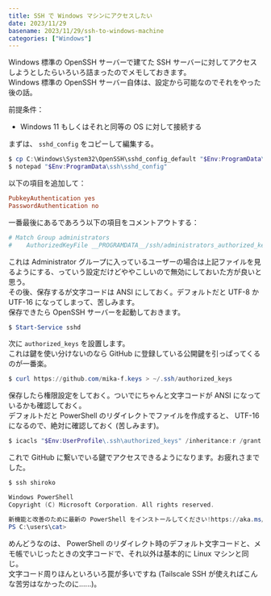 ```yaml
---
title: SSH で Windows マシンにアクセスしたい
date: 2023/11/29
basename: 2023/11/29/ssh-to-windows-machine
categories: ["Windows"]
---
```


Windows 標準の OpenSSH サーバーで建てた SSH サーバーに対してアクセスしようとしたらいろいろ詰まったのでメモしておきます。  
Windows 標準の OpenSSH サーバー自体は、設定から可能なのでそれをやった後の話。

前提条件：

- Windows 11 もしくはそれと同等の OS に対して接続する

まずは、 `sshd_config` をコピーして編集する。

```powershell
$ cp C:\Windows\System32\OpenSSH\sshd_config_default "$Env:ProgramData\ssh\sshd_config"
$ notepad "$Env:ProgramData\ssh\sshd_config"
```

以下の項目を追加して：

```ini
PubkeyAuthentication yes
PasswordAuthentication no
```

一番最後にあるであろう以下の項目をコメントアウトする：

```ini
# Match Group administrators
#    AuthorizedKeyFile __PROGRAMDATA__/ssh/administrators_authorized_keys
```

これは Administrator グループに入っているユーザーの場合は上記ファイルを見るようにする、っていう設定だけどややこしいので無効にしておいた方が良いと思う。  
その後、保存するが文字コードは ANSI にしておく。デフォルトだと UTF-8 か UTF-16 になってしまって、苦しみます。  
保存できたら OpenSSH サーバーを起動しておきます。

```powershell
$ Start-Service sshd
```

次に `authorized_keys` を設置します。  
これは鍵を使い分けないのなら GitHub に登録している公開鍵を引っぱってくるのが一番楽。

```powershell
$ curl https://github.com/mika-f.keys > ~/.ssh/authorized_keys
```

保存したら権限設定をしておく。ついでにちゃんと文字コードが ANSI になっているかも確認しておく。  
デフォルトだと PowerShell のリダイレクトでファイルを作成すると、 UTF-16 になるので、絶対に確認しておく (苦しみます)。

```powershell
$ icacls "$Env:UserProfile\.ssh\authorized_keys" /inheritance:r /grant "Administrators:F" /grant "SYSTEM:F"
```

これで GitHub に繋いでいる鍵でアクセスできるようになります。お疲れさまでした。

```powershell
$ ssh shiroko

Windows PowerShell
Copyright (C) Microsoft Corporation. All rights reserved.

新機能と改善のために最新の PowerShell をインストールしてください!https://aka.ms/PSWindows
PS C:\users\cat>
```

めんどうなのは、 PowerShell のリダイレクト時のデフォルト文字コードと、メモ帳でいじったときの文字コードで、それ以外は基本的に Linux マシンと同じ。  
文字コード周りほんといろいろ罠が多いですね (Tailscale SSH が使えればこんな苦労はなかったのに......)。
